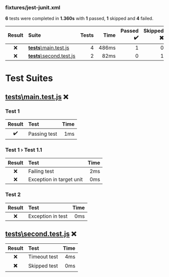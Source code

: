 ### fixtures/jest-junit.xml

**6** tests were completed in **1.360s** with **1** passed, **1** skipped and **4** failed.

| Result | Suite | Tests | Time | Passed ✔️ | Skipped ✖️ | Failed ❌ |
| :---: | :--- | ---: | ---: | ---: | ---: | ---: |
| ❌ | [__tests__\main.test.js](#ts-0-tests-main-test-js) | 4 | 486ms | 1 | 0 | 3 |
| ❌ | [__tests__\second.test.js](#ts-1-tests-second-test-js) | 2 | 82ms | 0 | 1 | 1 |

# Test Suites

## <a id="user-content-ts-0-tests-main-test-js" href="#ts-0-tests-main-test-js">__tests__\main.test.js</a> ❌

### Test 1

| Result | Test | Time |
| :---: | :--- | ---: |
| ✔️ | Passing test | 1ms |

### Test 1 › Test 1.1

| Result | Test | Time |
| :---: | :--- | ---: |
| ❌ | Failing test | 2ms |
| ❌ | Exception in target unit | 0ms |

### Test 2

| Result | Test | Time |
| :---: | :--- | ---: |
| ❌ | Exception in test | 0ms |

## <a id="user-content-ts-1-tests-second-test-js" href="#ts-1-tests-second-test-js">__tests__\second.test.js</a> ❌

| Result | Test | Time |
| :---: | :--- | ---: |
| ❌ | Timeout test | 4ms |
| ✖️ | Skipped test | 0ms |
